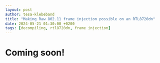 ```yaml
---
layout: post
author: tesa-klebeband
title: "Making Raw 802.11 frame injection possible on an RTL8720dn"
date: 2024-05-21 01:30:00 +0200
tags: [decompiling, rtl8720dn, frame injection]
---
```


# Coming soon!
